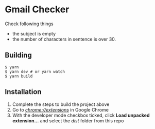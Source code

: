 # Gmail Checker

Check following things

- the subject is empty
- the number of characters in sentence is over 30.

## Building

```
$ yarn
$ yarn dev # or yarn watch
$ yarn build
```

## Installation

1.  Complete the steps to build the project above
2.  Go to [_chrome://extensions_](chrome://extensions) in Google Chrome
3.  With the developer mode checkbox ticked, click **Load unpacked extension...** and select the _dist_ folder from this repo
